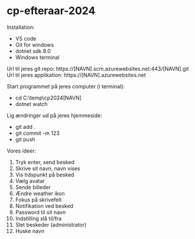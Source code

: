 # cp-efteraar-2024

Installation: 
- VS code
- Git for windows
- dotnet sdk 8.0
- Windows terminal

Url til jeres git repo: https://[NAVN].scm.azurewebsites.net:443/[NAVN].git  
Url til jeres applikation: https://[NAVN].azurewebsites.net

Start programmet på jeres computer (i terminal):
- cd C:\temp\cp2024[NAVN]
- dotnet watch

Lig ændringer ud på jeres hjemmeside:
- git add .
- git commit -m 123
- git push


Vores ideer:
1. Tryk enter, send besked
2. Skrive sit navn, navn vises
3. Vis tidspunkt på besked
4. Vælg avatar
5. Sende billeder
6. Ændre weather ikon
7. Fokus på skrivefelt
8. Notifikation ved besked
9. Password til sit navn
10. Indstilling slå til/fra
11. Slet beskeder (administrator)
12. Huske navn
